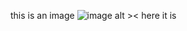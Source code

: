 this is an image ![image alt ><](/https://devtron-public-asset.s3.us-east-2.amazonaws.com/images/elements/EnterpriseTag.svg) here it is
